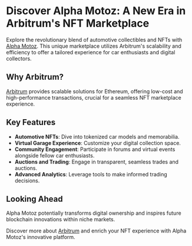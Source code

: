 # Discover Alpha Motoz: A New Era in Arbitrum's NFT Marketplace

Explore the revolutionary blend of automotive collectibles and NFTs with [Alpha Motoz](https://arbiscan.io/token/alpha-motoz). This unique marketplace utilizes Arbitrum's scalability and efficiency to offer a tailored experience for car enthusiasts and digital collectors.

## Why Arbitrum?

[Arbitrum](https://offchainlabs.com/) provides scalable solutions for Ethereum, offering low-cost and high-performance transactions, crucial for a seamless NFT marketplace experience. 

## Key Features

- **Automotive NFTs**: Dive into tokenized car models and memorabilia.
- **Virtual Garage Experience**: Customize your digital collection space.
- **Community Engagement**: Participate in forums and virtual events alongside fellow car enthusiasts.
- **Auctions and Trading**: Engage in transparent, seamless trades and auctions.
- **Advanced Analytics**: Leverage tools to make informed trading decisions.

## Looking Ahead

Alpha Motoz potentially transforms digital ownership and inspires future blockchain innovations within niche markets.

Discover more about [Arbitrum](https://offchainlabs.com/) and enrich your NFT experience with Alpha Motoz's innovative platform.